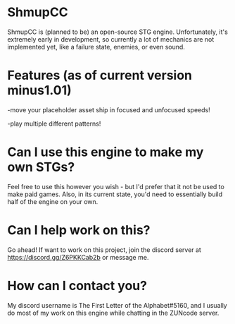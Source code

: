 # ShmupCC
ShmupCC is (planned to be) an open-source STG engine. Unfortunately, it's extremely early in development, so currently a lot of mechanics are not implemented yet, like a failure state, enemies, or even sound.



# Features (as of current version minus1.01)
-move your placeholder asset ship in focused and unfocused speeds!

-play multiple different patterns!

# Can I use this engine to make my own STGs?
Feel free to use this however you wish - but I'd prefer that it not be used to make paid games. Also, in its current state, you'd need to essentially build half of the engine on your own.

# Can I help work on this?
Go ahead! If want to work on this project, join the discord server at https://discord.gg/Z6PKKCab2b or message me.

# How can I contact you?
My discord username is The First Letter of the Alphabet#5160, and I usually do most of my work on this engine while chatting in the ZUNcode server.
